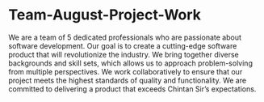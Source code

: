 # Team-August-Project-Work
We are a team of 5 dedicated professionals who are passionate about software development. Our goal is to create a cutting-edge software product that will revolutionize the industry. We bring together diverse backgrounds and skill sets, which allows us to approach problem-solving from multiple perspectives. We work collaboratively to ensure that our project meets the highest standards of quality and functionality. We are committed to delivering a product that exceeds Chintan Sir’s expectations.
